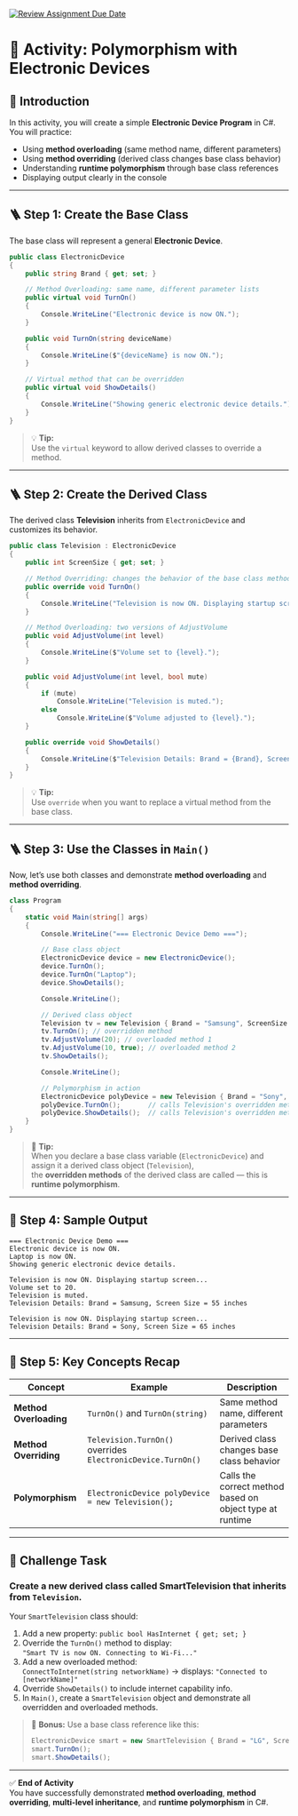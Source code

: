 [![Review Assignment Due Date](https://classroom.github.com/assets/deadline-readme-button-22041afd0340ce965d47ae6ef1cefeee28c7c493a6346c4f15d667ab976d596c.svg)](https://classroom.github.com/a/ITZAXhaH)
# 🧩 Activity: Polymorphism with Electronic Devices

## 📘 Introduction
In this activity, you will create a simple **Electronic Device Program** in C#.  
You will practice:

- Using **method overloading** (same method name, different parameters)  
- Using **method overriding** (derived class changes base class behavior)  
- Understanding **runtime polymorphism** through base class references  
- Displaying output clearly in the console  

---

## 🪜 Step 1: Create the Base Class

The base class will represent a general **Electronic Device**.

```csharp
public class ElectronicDevice
{
    public string Brand { get; set; }

    // Method Overloading: same name, different parameter lists
    public virtual void TurnOn()
    {
        Console.WriteLine("Electronic device is now ON.");
    }

    public void TurnOn(string deviceName)
    {
        Console.WriteLine($"{deviceName} is now ON.");
    }

    // Virtual method that can be overridden
    public virtual void ShowDetails()
    {
        Console.WriteLine("Showing generic electronic device details.");
    }
}
```

> 💡 **Tip:**  
> Use the `virtual` keyword to allow derived classes to override a method.

---

## 🪜 Step 2: Create the Derived Class

The derived class **Television** inherits from `ElectronicDevice` and customizes its behavior.

```csharp
public class Television : ElectronicDevice
{
    public int ScreenSize { get; set; }

    // Method Overriding: changes the behavior of the base class method
    public override void TurnOn()
    {
        Console.WriteLine("Television is now ON. Displaying startup screen...");
    }

    // Method Overloading: two versions of AdjustVolume
    public void AdjustVolume(int level)
    {
        Console.WriteLine($"Volume set to {level}.");
    }

    public void AdjustVolume(int level, bool mute)
    {
        if (mute)
            Console.WriteLine("Television is muted.");
        else
            Console.WriteLine($"Volume adjusted to {level}.");
    }

    public override void ShowDetails()
    {
        Console.WriteLine($"Television Details: Brand = {Brand}, Screen Size = {ScreenSize} inches");
    }
}
```

> 💡 **Tip:**  
> Use `override` when you want to replace a virtual method from the base class.

---

## 🪜 Step 3: Use the Classes in `Main()`

Now, let’s use both classes and demonstrate **method overloading** and **method overriding**.

```csharp
class Program
{
    static void Main(string[] args)
    {
        Console.WriteLine("=== Electronic Device Demo ===");

        // Base class object
        ElectronicDevice device = new ElectronicDevice();
        device.TurnOn();
        device.TurnOn("Laptop");
        device.ShowDetails();

        Console.WriteLine();

        // Derived class object
        Television tv = new Television { Brand = "Samsung", ScreenSize = 55 };
        tv.TurnOn(); // overridden method
        tv.AdjustVolume(20); // overloaded method 1
        tv.AdjustVolume(10, true); // overloaded method 2
        tv.ShowDetails();

        Console.WriteLine();

        // Polymorphism in action
        ElectronicDevice polyDevice = new Television { Brand = "Sony", ScreenSize = 65 };
        polyDevice.TurnOn();       // calls Television's overridden method
        polyDevice.ShowDetails();  // calls Television's overridden method
    }
}
```

> 🧠 **Tip:**  
> When you declare a base class variable (`ElectronicDevice`) and assign it a derived class object (`Television`),  
> the **overridden methods** of the derived class are called — this is **runtime polymorphism**.

---

## 🧾 Step 4: Sample Output

```
=== Electronic Device Demo ===
Electronic device is now ON.
Laptop is now ON.
Showing generic electronic device details.

Television is now ON. Displaying startup screen...
Volume set to 20.
Television is muted.
Television Details: Brand = Samsung, Screen Size = 55 inches

Television is now ON. Displaying startup screen...
Television Details: Brand = Sony, Screen Size = 65 inches
```

---

## 🧩 Step 5: Key Concepts Recap

| Concept | Example | Description |
|----------|----------|-------------|
| **Method Overloading** | `TurnOn()` and `TurnOn(string)` | Same method name, different parameters |
| **Method Overriding** | `Television.TurnOn()` overrides `ElectronicDevice.TurnOn()` | Derived class changes base class behavior |
| **Polymorphism** | `ElectronicDevice polyDevice = new Television();` | Calls the correct method based on object type at runtime |

---

## 🎯 **Challenge Task**

### Create a new derived class called **SmartTelevision** that inherits from `Television`.

Your `SmartTelevision` class should:

1. Add a new property: `public bool HasInternet { get; set; }`
2. Override the `TurnOn()` method to display:  
   `"Smart TV is now ON. Connecting to Wi-Fi..."`
3. Add a new overloaded method:  
   `ConnectToInternet(string networkName)` → displays: `"Connected to [networkName]"`
4. Override `ShowDetails()` to include internet capability info.
5. In `Main()`, create a `SmartTelevision` object and demonstrate all overridden and overloaded methods.

> 💪 **Bonus:** Use a base class reference like this:
> ```csharp
> ElectronicDevice smart = new SmartTelevision { Brand = "LG", ScreenSize = 65, HasInternet = true };
> smart.TurnOn(); 
> smart.ShowDetails();
> ```

---

✅ **End of Activity**  
You have successfully demonstrated **method overloading**, **method overriding**, **multi-level inheritance**, and **runtime polymorphism** in C#.
